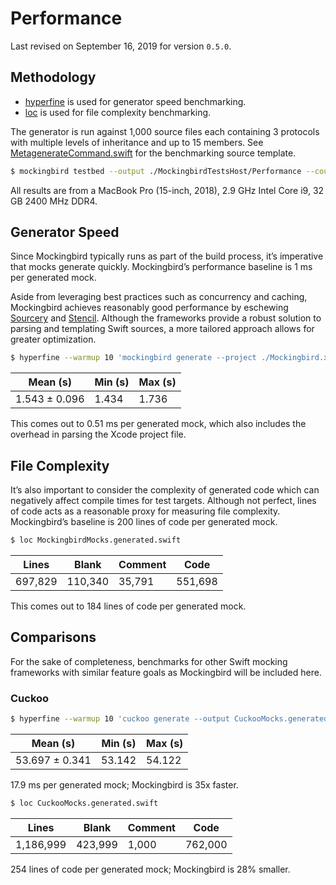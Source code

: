 # Performance

Last revised on September 16, 2019 for version `0.5.0`.

## Methodology

- [hyperfine](https://github.com/sharkdp/hyperfine) is used for generator speed benchmarking.
- [loc](https://github.com/cgag/loc) is used for file complexity benchmarking.

The generator is run against 1,000 source files each containing 3 protocols with multiple levels of inheritance and 
up to 15 members. See [MetagenerateCommand.swift](/MockingbirdCli/Interface/MetagenerateCommand.swift) 
for the benchmarking source template.

```bash
$ mockingbird testbed --output ./MockingbirdTestsHost/Performance --count 1000
```

All results are from a MacBook Pro (15-inch, 2018), 2.9 GHz Intel Core i9, 32 GB 2400 MHz DDR4.

## Generator Speed

Since Mockingbird typically runs as part of the build process, it’s imperative that mocks generate quickly. 
Mockingbird’s performance baseline is 1 ms per generated mock.

Aside from leveraging best practices such as concurrency and caching, Mockingbird achieves reasonably good 
performance by eschewing [Sourcery](https://github.com/krzysztofzablocki/Sourcery) and 
[Stencil](https://github.com/stencilproject/Stencil). Although the frameworks provide a robust solution to parsing 
and templating Swift sources, a more tailored approach allows for greater optimization.

```bash
$ hyperfine --warmup 10 'mockingbird generate --project ./Mockingbird.xcodeproj --target MockingbirdPerformanceTestsHost --output MockingbirdMocks.generated.swift'
```

| Mean (s) | Min (s) | Max (s) |
| --- | --- | --- |
| 1.543 ± 0.096 | 1.434 | 1.736 |

This comes out to 0.51 ms per generated mock, which also includes the overhead in parsing the Xcode project file.

## File Complexity

It’s also important to consider the complexity of generated code which can negatively affect compile times for test 
targets. Although not perfect, lines of code acts as a reasonable proxy for measuring file complexity. Mockingbird’s 
baseline is 200 lines of code per generated mock.

```bash
$ loc MockingbirdMocks.generated.swift 
```

| Lines | Blank | Comment | Code |
| --- | --- | --- | --- |
| 697,829 | 110,340 | 35,791 | 551,698 |

This comes out to 184 lines of code per generated mock.

## Comparisons

For the sake of completeness, benchmarks for other Swift mocking frameworks with similar feature goals as 
Mockingbird will be included here.

### Cuckoo

```bash
$ hyperfine --warmup 10 'cuckoo generate --output CuckooMocks.generated.swift ./MockingbirdTestsHost/Performance/*.swift'
```

| Mean (s) | Min (s) | Max (s) |
| --- | --- | --- |
| 53.697 ± 0.341 | 53.142 | 54.122 |

17.9 ms per generated mock; Mockingbird is 35x faster.

```bash
$ loc CuckooMocks.generated.swift
```

| Lines | Blank | Comment | Code |
| --- | --- | --- | --- |
| 1,186,999 | 423,999 | 1,000 | 762,000 |

254 lines of code per generated mock; Mockingbird is 28% smaller.
